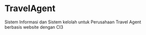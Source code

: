# TravelAgent
Sistem Informasi dan Sistem kelolah untuk Perusahaan Travel Agent berbasis website dengan CI3
